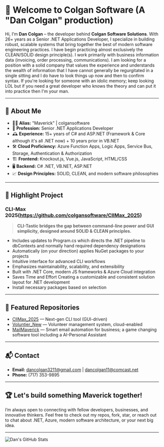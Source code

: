# 👋 Welcome to Colgan Software (A "Dan Colgan" production)

Hi, I’m **Dan Colgan** – the developer behind **Colgan Software Solutions**. With 26+ years as a Senior .NET Applications Developer, I specialize in building robust, scalable systems that bring together the best of modern software engineering practices. I have begin practicing almost exclusively the CLEAN/SOLID design principle(s).  I work primarily with business information data (invoicing, order processing, communications).  I am looking for a position with a solid company that values the experience and understands the wealth of information that I have cannot generally be regurgitated in a single sitting and I do have to look things up now and then to confirm syntax.  If you're looking for someone with an idolic memory; keep looking LOL but if you need a great developer who knows the theory and can put it into practice then I'm your man.

---

## 🚀 About Me

- 🧑‍💻 **Alias:** "Maverick" | colgansoftware
- 💼 **Profession:** Senior .NET Applications Developer
- 🕰️ **Experience:** 15+ years of C# and ASP.NET (Framework & Core although it's all .NET now) + 10 years prior in VB.NET
- 🛠️ **Cloud Proficiency:** Azure Function Apps, Logic Apps, Service Bus, Storage, Authentication & Authorization
- 🏗️ **Frontend:** Knockout.js, Vue.js, JavaScript, HTML/CSS
- 🖥️ **Backend:** C# .NET, VB.NET, ASP.NET
- 📈 **Design Principles:** SOLID, CLEAN, and modern software philosophies

---

## 🌟 Highlight Project

### CLI-Max 2025(https://github.com/colgansoftware/ClIMax_2025)
> **CLI-Tastic bridges the gap between command-line power and GUI simplicity, designed around SOLID & CLEAN principles.**
- Includes updates to Program.cs which directs the .NET pipeline to dbContexts and normally hand required dependency designations
- Automatically (on your direction) applies NuGet packages to your projects
- Intuitive interface for advanced CLI workflows
- Emphasizes maintainability, scalability, and extensibility
- Built with .NET Core, modern JS frameworks & Azure Cloud integration
- Saves Time and Effort Creating a customizable and consistent solution layout for .NET development</li>
- Install necessary packages based on selection</li>


---

## 📂 Featured Repositories

- [ClIMax_2025](https://github.com/colgansoftware/ClIMax_2025) — Next-gen CLI tool (GUI-driven)
- [Voluntier_New](https://github.com/colgansoftware/Voluntier_New) — Volunteer management system, cloud-enabled
- [MailMaverick](https://github.com/colgansoftware/MailMaverick) — Smart email automation for business; a game changing software tool including a AI-Personal Assistant

---

## 📬 Contact

- **Email:** dancolgan3211@gmail.com | dancolgan11@comcast.net
- **Phone:** (717) 353-9895

---

## 🏆 Let's build something Maverick together!

I’m always open to connecting with fellow developers, businesses, and innovative thinkers. Feel free to check out my repos, fork, star, or reach out to chat about .NET, Azure, modern software architecture, or your next big idea.

---

![Dan's GitHub Stats](https://github-readme-stats.vercel.app/api?username=colgansoftware&show_icons=true&theme=radical)
